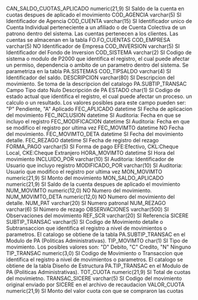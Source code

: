 CAN_SALDO_CUOTAS_APLICADO numeric(21,9) SI Saldo de la cuenta en cuotas despues de aplicado
el movimiento
COD_AGENCIA varchar(5) SI Identificador de Agencia
COD_CUENTA varchar(15) SI Identificador unico de Cuenta Individual
perteneciente a un afiliado o de Cuenta Colectiva
de un patrono dentro del sistema. Las cuentas
pertenecen a los clientes. Las cuentas se
almacenan en la tabla FO.FO_CUENTAS
COD_EMPRESA varchar(5) NO Identificador de Empresa
COD_INVERSION varchar(5) SI Identificador del Fondo de Inversion
COD_SISTEMA varchar(2) SI Codigo de sistema o modulo de P2000 que
identifica el registro, el cual puede afectar un
permiso, dependencia o ambito de un parametro
dentro del sistema. Se parametriza en la tabla
PA.SISTEMAS
COD_TIPSALDO varchar(4) SI Identificador del saldo.
DESCRIPCION varchar(80) SI Descripcion del movimiento. Se toma de la
descripcion del catalogo PA.SUBTIP_TRANSAC
Campo Tipo dato Nulo Descripción
de PA
ESTADO char(1) SI Codigo de estado actual que identifica el registro,
el cual puede afectar un proceso. un calculo o un
resultado. Los valores posibles para este campo
pueden ser: "P" Pendiente, "A" Aplicado
FEC_APLICADO datetime SI Fecha de aplicacion del movimiento
FEC_INCLUSION datetime SI Auditoria: Fecha en que se incluyo el registro
FEC_MODIFICACION datetime SI Auditoria: Fecha en que se modifico el registro por
ultima vez
FEC_MOVIMTO datetime NO Fecha del movimiento.
FEC_MOVIMTO_DETA datetime SI Fecha del movimiento detalle.
FEC_REZAGO datetime SI Fecha de registro del rezago
FORMA_PAGO varchar(5) SI Forma de pago EFE:Efectivo, CKL:Cheque Local,
CKE:Cheque Extranjero
HORA_MOVIMTO datetime SI Hora del movimiento
INCLUIDO_POR varchar(10) SI Auditoria: Identificador de Usuario que incluyo
registro
MODIFICADO_POR varchar(10) SI Auditoria: Usuario que modifico el registro por
ultima vez
MON_MOVIMTO numeric(21,9) SI Monto del movimiento
MON_SALDO_APLICADO numeric(21,9) SI Saldo de la cuenta despues de aplicado el
movimiento
NUM_MOVIMTO numeric(12,0) NO Numero del movimiento.
NUM_MOVIMTO_DETA numeric(12,0) NO Numero del movimiento del detalle.
NUM_PAT varchar(20) SI Numero patronal
NUM_REZAGO varchar(6) SI Número de rezago
OBSERVACIONES varchar(500) SI Observaciones del movimiento
REF_SCR varchar(20) SI Referencia SICERE
SUBTIP_TRANSAC varchar(5) SI Codigo de Movimiento detalle o Subtransaccion
que identifica el registro a nivel de movimientos o
parametros. El catalogo se obtiene de la tabla
PA.SUBTIP_TRANSAC en el Modulo de PA
(Politicas Administrativas).
TIP_MOVIMTO char(1) SI Tipo de movimiento. Los posibles valores son: "D"
Debito, "C" Credito, "N" Ninguno
TIP_TRANSAC numeric(3,0) SI Codigo de Movimiento o Transaccion que
identifica el registro a nivel de movimientos o
parametros. El catalogo se obtiene de la tabla
Diseño de Estructura
PA.TIP_TRANSAC en el Modulo de PA (Politicas
Administrativas).
TOT_CUOTA numeric(21,9) SI Total de cuotas del movimietno.
TRANSAC_SICERE varchar(5) SI Codigo del movimiento original enviado por
SICERE en el archivo de recaudacion
VALOR_CUOTA numeric(21,9) SI Monto del valor cuota con que se compraron las
cuotas
